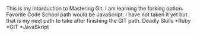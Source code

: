 This is my intorduction to Mastering Git. I am learning the forking option.
Favorite Code School path would be JavaScript. I have not taken it yet but 
that is my next path to take after finishing the GIT path.
Deadly Skills
*Ruby
*GIT
*JavaSkript

